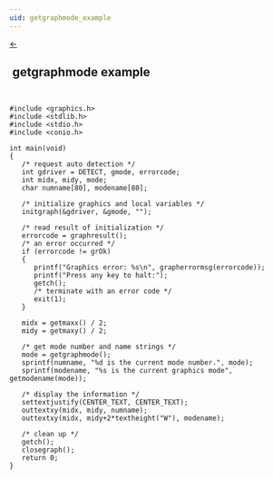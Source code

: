 ```yaml
---
uid: getgraphmode_example
---
```

<a class="whitespacepre" href="getgraphmode.md#examples"> ← </a>

## &nbsp;getgraphmode example

``` ```<br>

```
#include <graphics.h>
#include <stdlib.h>
#include <stdio.h>
#include <conio.h>

int main(void)
{
   /* request auto detection */
   int gdriver = DETECT, gmode, errorcode;
   int midx, midy, mode;
   char numname[80], modename[80];

   /* initialize graphics and local variables */
   initgraph(&gdriver, &gmode, "");

   /* read result of initialization */
   errorcode = graphresult();
   /* an error occurred */
   if (errorcode != grOk)
   {
      printf("Graphics error: %s\n", grapherrormsg(errorcode));
      printf("Press any key to halt:");
      getch();
      /* terminate with an error code */
      exit(1);
   }

   midx = getmaxx() / 2;
   midy = getmaxy() / 2;

   /* get mode number and name strings */
   mode = getgraphmode();
   sprintf(numname, "%d is the current mode number.", mode);
   sprintf(modename, "%s is the current graphics mode", getmodename(mode));

   /* display the information */
   settextjustify(CENTER_TEXT, CENTER_TEXT);
   outtextxy(midx, midy, numname);
   outtextxy(midx, midy+2*textheight("W"), modename);

   /* clean up */
   getch();
   closegraph();
   return 0;
}
```

<br>
